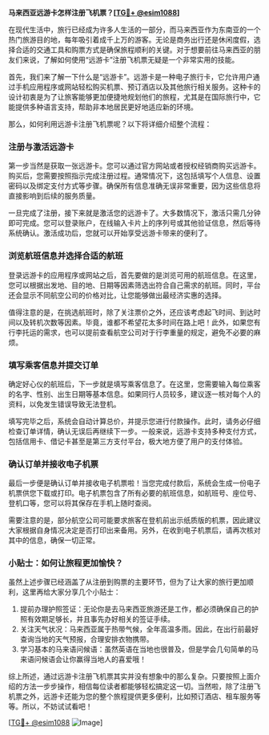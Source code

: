 **马来西亚远游卡怎样注册飞机票？[[TG💪+ @esim1088](https://t.me/s/esim1088)]**

在现代生活中，旅行已经成为许多人生活的一部分，而马来西亚作为东南亚的一个热门旅游目的地，每年吸引着成千上万的游客。无论是商务出行还是休闲度假，选择合适的交通工具和购票方式是确保旅程顺利的关键。对于想要前往马来西亚的朋友们来说，了解如何使用“远游卡”注册飞机票无疑是一个非常实用的技能。

首先，我们来了解一下什么是“远游卡”。远游卡是一种电子旅行卡，它允许用户通过手机应用程序或网站轻松购买机票、预订酒店以及其他旅行相关服务。这种卡的设计初衷是为了让旅客能够更加便捷地规划他们的旅程，尤其是在国际旅行中，它能提供多种语言支持，帮助非本地居民更好地适应新的环境。

那么，如何利用远游卡注册飞机票呢？以下将详细介绍整个流程：

### 注册与激活远游卡

第一步当然是获取一张远游卡。您可以通过官方网站或者授权经销商购买远游卡。购买后，您需要按照指示完成注册过程。通常情况下，这包括填写个人信息、设置密码以及绑定支付方式等步骤。确保所有信息准确无误非常重要，因为这些信息将直接影响到后续的服务质量。

一旦完成了注册，接下来就是激活您的远游卡了。大多数情况下，激活只需几分钟即可完成。您可以登录账户，在线输入卡片上的序列号或其他验证信息，然后等待系统确认。激活成功后，您就可以开始享受远游卡带来的便利了。

### 浏览航班信息并选择合适的航班

登录远游卡的应用程序或网站之后，首先要做的是浏览可用的航班信息。在这里，您可以根据出发地、目的地、日期等因素筛选出符合自己需求的航班。同时，平台还会显示不同航空公司的价格对比，让您能够做出最经济实惠的选择。

值得注意的是，在挑选航班时，除了关注票价之外，还应该考虑起飞时间、到达时间以及转机次数等因素。毕竟，谁都不希望花太多时间在路上吧！此外，如果您有行李托运的需求，也可以提前查看航空公司对于行李重量的规定，避免不必要的麻烦。

### 填写乘客信息并提交订单

确定好心仪的航班后，下一步就是填写乘客信息了。在这里，您需要输入每位乘客的名字、性别、出生日期等基本信息。如果同行人员较多，建议逐一核对每个人的资料，以免发生错误导致无法登机。

填写完毕之后，系统会自动计算总价，并提示您进行付款操作。此时，请务必仔细检查订单详情，确认无误后再继续下一步。一般来说，远游卡支持多种支付方式，包括信用卡、借记卡甚至是第三方支付平台，极大地方便了用户的支付体验。

### 确认订单并接收电子机票

最后一步便是确认订单并接收电子机票啦！当您完成付款后，系统会生成一份电子机票供您下载或打印。电子机票包含了所有必要的航班信息，如航班号、座位号、登机口等，您可以将其保存在手机上随时查阅。

需要注意的是，部分航空公司可能要求旅客在登机前出示纸质版的机票，因此建议大家根据自身情况决定是否打印出来备用。另外，在收到电子机票后，请再次核对其中的信息，确保一切正常。

### 小贴士：如何让旅程更加愉快？

虽然上述步骤已经涵盖了从注册到购票的主要环节，但为了让大家的旅行更加顺利，这里再给大家分享几个小贴士：

1. 提前办理护照签证：无论你是去马来西亚旅游还是工作，都必须确保自己的护照有效期足够长，并且事先办好相关的签证手续。
2. 关注天气状况：马来西亚属于热带气候，全年高温多雨。因此，在出行前最好查询当地的天气预报，合理安排衣物携带。
3. 学习基本的马来语问候语：虽然英语在当地也很普及，但是学会几句简单的马来语问候语会让你赢得当地人的喜爱哦！

综上所述，通过远游卡注册飞机票其实并没有想象中的那么复杂。只要按照上面介绍的方法一步步操作，相信每位读者都能够轻松搞定这一切。当然啦，除了注册飞机票之外，远游卡还能为您的整个旅程提供更多便利，比如预订酒店、租车服务等等。所以，不妨试试看吧！

[[TG💪+ @esim1088](https://t.me/s/esim1088) ![Image](https://i.postimg.cc/4NQfJmqS/Snipaste-2025-05-13-00-14-12.png)]